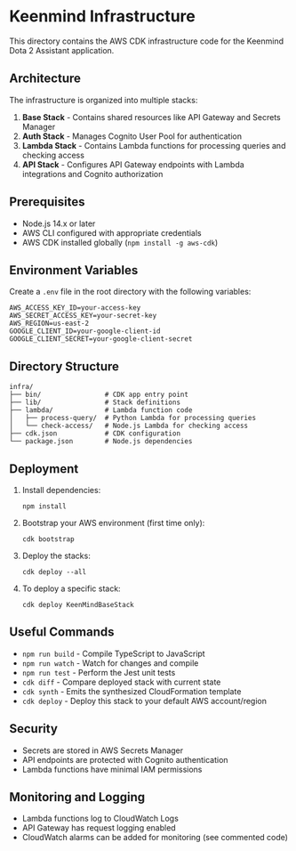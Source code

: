 # Keenmind Infrastructure

This directory contains the AWS CDK infrastructure code for the Keenmind Dota 2 Assistant application.

## Architecture

The infrastructure is organized into multiple stacks:

1. **Base Stack** - Contains shared resources like API Gateway and Secrets Manager
2. **Auth Stack** - Manages Cognito User Pool for authentication
3. **Lambda Stack** - Contains Lambda functions for processing queries and checking access
4. **API Stack** - Configures API Gateway endpoints with Lambda integrations and Cognito authorization

## Prerequisites

- Node.js 14.x or later
- AWS CLI configured with appropriate credentials
- AWS CDK installed globally (`npm install -g aws-cdk`)

## Environment Variables

Create a `.env` file in the root directory with the following variables:

```
AWS_ACCESS_KEY_ID=your-access-key
AWS_SECRET_ACCESS_KEY=your-secret-key
AWS_REGION=us-east-2
GOOGLE_CLIENT_ID=your-google-client-id
GOOGLE_CLIENT_SECRET=your-google-client-secret
```

## Directory Structure

```
infra/
├── bin/                # CDK app entry point
├── lib/                # Stack definitions
├── lambda/             # Lambda function code
│   ├── process-query/  # Python Lambda for processing queries
│   └── check-access/   # Node.js Lambda for checking access
├── cdk.json            # CDK configuration
└── package.json        # Node.js dependencies
```

## Deployment

1. Install dependencies:
   ```
   npm install
   ```

2. Bootstrap your AWS environment (first time only):
   ```
   cdk bootstrap
   ```

3. Deploy the stacks:
   ```
   cdk deploy --all
   ```

4. To deploy a specific stack:
   ```
   cdk deploy KeenMindBaseStack
   ```

## Useful Commands

* `npm run build` - Compile TypeScript to JavaScript
* `npm run watch` - Watch for changes and compile
* `npm run test` - Perform the Jest unit tests
* `cdk diff` - Compare deployed stack with current state
* `cdk synth` - Emits the synthesized CloudFormation template
* `cdk deploy` - Deploy this stack to your default AWS account/region

## Security

- Secrets are stored in AWS Secrets Manager
- API endpoints are protected with Cognito authentication
- Lambda functions have minimal IAM permissions

## Monitoring and Logging

- Lambda functions log to CloudWatch Logs
- API Gateway has request logging enabled
- CloudWatch alarms can be added for monitoring (see commented code)
